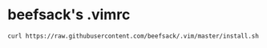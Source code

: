 beefsack's .vimrc
=================

```bash
curl https://raw.githubusercontent.com/beefsack/.vim/master/install.sh | sh
```
